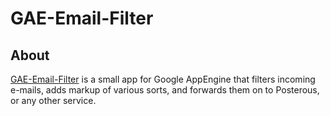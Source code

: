 # GAE-Email-Filter

## About
[GAE-Email-Filter](http://github.com/kljensen/GAE-Email-Filter) is a small app
for Google AppEngine that filters incoming e-mails, adds markup of various sorts,
and forwards them on to Posterous, or any other service.